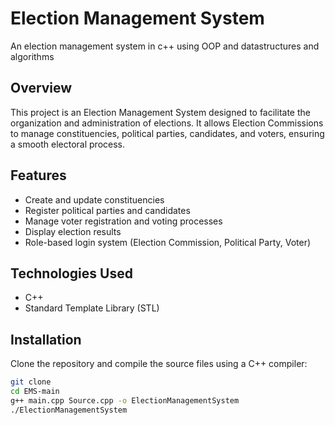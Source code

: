 # Election Management System
An election management system in c++ using OOP and datastructures and algorithms

## Overview
This project is an Election Management System designed to facilitate the organization and administration of elections. It allows Election Commissions to manage constituencies, political parties, candidates, and voters, ensuring a smooth electoral process.

## Features
- Create and update constituencies
- Register political parties and candidates
- Manage voter registration and voting processes
- Display election results
- Role-based login system (Election Commission, Political Party, Voter)

## Technologies Used
- C++
- Standard Template Library (STL)

## Installation
Clone the repository and compile the source files using a C++ compiler:
```bash
git clone
cd EMS-main
g++ main.cpp Source.cpp -o ElectionManagementSystem
./ElectionManagementSystem
